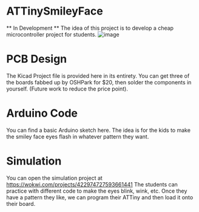 # ATTinySmileyFace
** In Development **
The idea of this project is to develop a cheap microcontroller project for students. 
![image](https://github.com/user-attachments/assets/7d9f19f6-00cf-4853-86dc-ec0c0fbf27ce)


# PCB Design
The Kicad Project file is provided here in its entirety. You can get three of the boards fabbed up by OSHPark for $20, then solder the components in yourself. (Future work to reduce the price point).

# Arduino Code
You can find a basic Arduino sketch here. The idea is for the kids to make the smiley face eyes flash in whatever pattern they want.

# Simulation
You can open the simulation project at https://wokwi.com/projects/422974727593661441
The students can practice with different code to make the eyes blink, wink, etc. Once they have a pattern they like, we can program their ATTiny and then load it onto their board.
